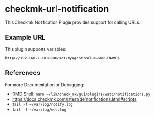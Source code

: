 # checkmk-url-notification
This Checkmk Notification Plugin provides support for calling URLs.

## Example URL
This plugin supports variables:
```
http://192.168.1.10:8080/set/myagent?value=$HOSTNAME$
```

## References
For more Documentation or Debugging:
- OMD Shell: `nano ~/lib/check_mk/gui/plugins/wato/notifications.py`
- https://docs.checkmk.com/latest/de/notifications.html#scripts
- `tail -f ~/var/log/notify.log`
- `tail -f ~/var/log/web.log`
